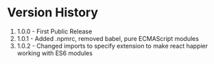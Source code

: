 # Version History

1. 1.0.0 - First Public Release
2. 1.0.1 - Added .npmrc, removed babel, pure ECMAScript modules
3. 1.0.2 - Changed imports to specify extension to make react happier working with ES6 modules